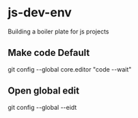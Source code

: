 # js-dev-env

Building a boiler plate for js projects

## Make code Default

git config --global core.editor "code --wait"

## Open global edit

git config --global --eidt
